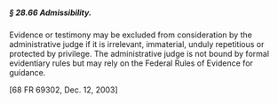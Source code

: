 ##### § 28.66 Admissibility. #####

Evidence or testimony may be excluded from consideration by the administrative judge if it is irrelevant, immaterial, unduly repetitious or protected by privilege. The administrative judge is not bound by formal evidentiary rules but may rely on the Federal Rules of Evidence for guidance.

[68 FR 69302, Dec. 12, 2003]